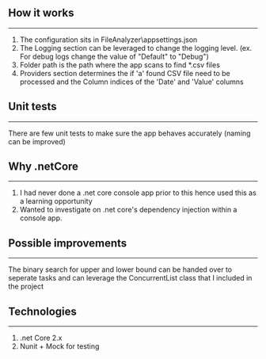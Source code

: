 ## How it works
----------------------------------------------------------
1. The configuration sits in FileAnalyzer\appsettings.json
2. The Logging section can be leveraged to change the logging level. (ex. For debug logs change the value of "Default" to "Debug")
3. Folder path is the path where the app scans to find  *.csv files
4. Providers section determines the  if 'a' found CSV file need to be processed and the Column indices of the 'Date' and 'Value' columns

## Unit tests
----------------------------------------------------------
There are few unit tests to make sure the app behaves accurately (naming can be improved)

## Why .netCore
----------------------------------------------------------
1. I had never done a .net core console app prior to this hence used this as a learning opportunity
2. Wanted to investigate on .net core's dependency injection within a console app.


## Possible improvements
----------------------------------------------------------
The binary search for upper and lower bound can be handed over to seperate tasks and can leverage the ConcurrentList class that I included in the project

## Technologies
----------------------------------------------------------
1. .net Core 2.x
2. Nunit + Mock for testing
